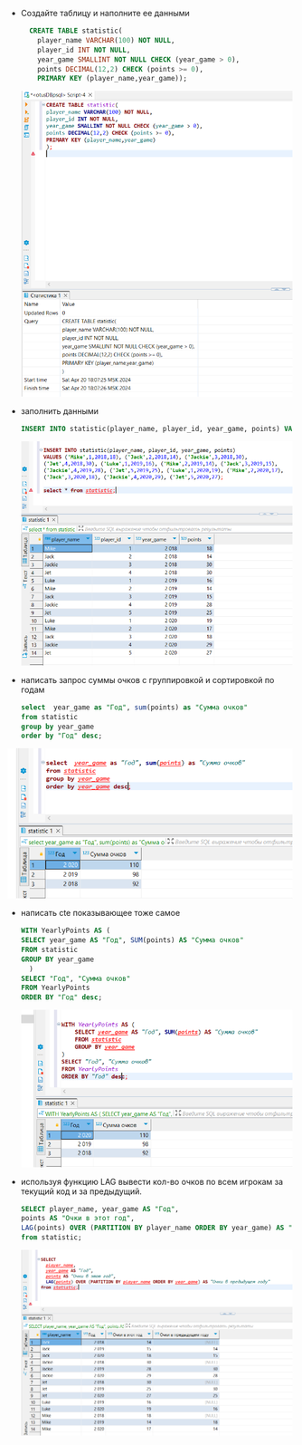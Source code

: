 * Создайте таблицу и наполните ее данными
  ```sql
    CREATE TABLE statistic(
      player_name VARCHAR(100) NOT NULL,
      player_id INT NOT NULL,
      year_game SMALLINT NOT NULL CHECK (year_game > 0),
      points DECIMAL(12,2) CHECK (points >= 0),
      PRIMARY KEY (player_name,year_game));
  ```
  ![alt text](https://github.com/AntonKurapov66/OTUS_DB/blob/main/hw_07/img/01_0.PNG)
  
* заполнить данными
  ```sql
  INSERT INTO statistic(player_name, player_id, year_game, points) VALUES ('Mike',1,2018,18), ('Jack',2,2018,14), ('Jackie',3,2018,30), ('Jet',4,2018,30), ('Luke',1,2019,16), ('Mike',2,2019,14), ('Jack',3,2019,15), ('Jackie',4,2019,28), ('Jet',5,2019,25), ('Luke',1,2020,19), ('Mike',2,2020,17), ('Jack',3,2020,18), ('Jackie',4,2020,29), ('Jet',5,2020,27);
  ```
   ![alt text](https://github.com/AntonKurapov66/OTUS_DB/blob/main/hw_07/img/01_1.PNG)
  
* написать запрос суммы очков с группировкой и сортировкой по годам
  ```sql
  select  year_game as "Год", sum(points) as "Сумма очков"
  from statistic 
  group by year_game 
  order by "Год" desc;
  ```
 ![alt text](https://github.com/AntonKurapov66/OTUS_DB/blob/main/hw_07/img/01_21.PNG)
  
* написать cte показывающее тоже самое
  ```sql
  WITH YearlyPoints AS (
  SELECT year_game AS "Год", SUM(points) AS "Сумма очков"
  FROM statistic
  GROUP BY year_game
    )
  SELECT "Год", "Сумма очков"
  FROM YearlyPoints
  ORDER BY "Год" desc;
  ```
  ![alt text](https://github.com/AntonKurapov66/OTUS_DB/blob/main/hw_07/img/01_31.PNG)
  
* используя функцию LAG вывести кол-во очков по всем игрокам за текущий код и за предыдущий.
  ```sql
  SELECT player_name, year_game AS "Год",
  points AS "Очки в этот год",
  LAG(points) OVER (PARTITION BY player_name ORDER BY year_game) AS "Очки в предыдущем году"
  from statistic;
  ```
  ![alt text](https://github.com/AntonKurapov66/OTUS_DB/blob/main/hw_07/img/01_4.PNG)
